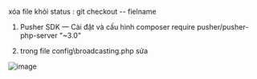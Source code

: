 

xóa file khỏi status : git checkout -- fielname
1) Pusher SDK — Cài đặt và cấu hình
composer require pusher/pusher-php-server "~3.0"

2) trong file config\broadcasting.php sửa


![image](https://user-images.githubusercontent.com/76818598/147634341-392c9651-a507-4730-a5ee-b5a40e55ee58.png)

